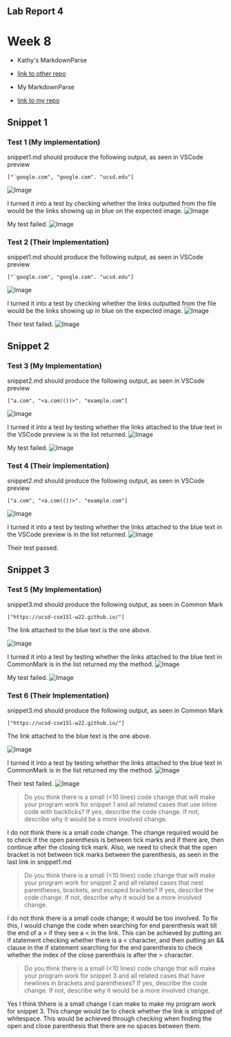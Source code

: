 ## Lab Report 4

# Week 8

- Kathy's MarkdownParse
- [link to other repo](https://github.com/kathyychenn/markdown-parse)

- My MarkdownParse
- [link to my repo](https://github.com/hamesjan/markdown-parse)

## Snippet 1

### Test 1 (My implementation)

snippet1.md should produce the following output, as seen in VSCode preview

```
["`google.com", "google.com". "ucsd.edu"]
```

![Image](lr4-images/should_output.png)

I turned it into a test by checking whether the links outputted from the file would be the links showing up in blue on the expected image.
![Image](lr4-images/test.png)

My test failed.
![Image](lr4-images/my_output.png)

### Test 2 (Their Implementation)

snippet1.md should produce the following output, as seen in VSCode preview

```
["`google.com", "google.com". "ucsd.edu"]
```

![Image](lr4-images/should_output.png)

I turned it into a test by checking whether the links outputted from the file would be the links showing up in blue on the expected image.
![Image](lr4-images/test.png)

Their test failed.
![Image](lr4-images/their_output.png)

## Snippet 2

### Test 3 (My Implementation)

snippet2.md should produce the following output, as seen in VSCode preview

```
["a.com", "<a.com(())>". "example.com"]
```

![Image](lr4-images/should_output2.png)

I turned it into a test by testing whether the links attached to the blue text in the VSCode preview is in the list returned.
![Image](lr4-images/test2.png)

My test failed.
![Image](lr4-images/my_output2.png)

### Test 4 (Their Implementation)

snippet2.md should produce the following output, as seen in VSCode preview

```
["a.com", "<a.com(())>". "example.com"]
```

![Image](lr4-images/should_output2.png)

I turned it into a test by testing whether the links attached to the blue text in the VSCode preview is in the list returned.
![Image](lr4-images/test2.png)

Their test passed.

## Snippet 3

### Test 5 (My Implementation)

snippet3.md should produce the following output, as seen in Common Mark

```
["https://ucsd-cse15l-w22.github.io/"]
```

The link attached to the blue text is the one above.

![Image](lr4-images/should_output3.png)

I turned it into a test by testing whether the links attached to the blue text in CommonMark is in the list returned my the method.
![Image](lr4-images/lr4-images/test3.png)

My test failed.
![Image](lr4-images/my_output3.png)

### Test 6 (Their Implementation)

snippet3.md should produce the following output, as seen in Common Mark

```
["https://ucsd-cse15l-w22.github.io/"]
```

The link attached to the blue text is the one above.

![Image](lr4-images/should_output3.png)

I turned it into a test by testing whether the links attached to the blue text in CommonMark is in the list returned my the method.
![Image](lr4-images/lr4-images/test3.png)

Their test failed.
![Image](lr4-images/their_output3.png)

> Do you think there is a small (<10 lines) code change that will make your program work for snippet 1 and all related cases that use inline code with backticks? If yes, describe the code change. If not, describe why it would be a more involved change.

I do not think there is a small code change. The change required would be to check if the open parenthesis is between tick marks and if there are, then continue after the closing tick mark. Also, we need to check that the open bracket is not between tick marks between the parenthesis, as seen in the last link in snippet1.md

> Do you think there is a small (<10 lines) code change that will make your program work for snippet 2 and all related cases that nest parentheses, brackets, and escaped brackets? If yes, describe the code change. If not, describe why it would be a more involved change.

I do not think there is a small code change; it would be too involved. To fix this, I would change the code when searching for end parenthesis wait till the end of a > if they see a < in the link. This can be achieved by putting an if statement checking whether there is a < character, and then putting an && clause in the if statement searching for the end parenthesis to check whether the index of the close parenthsis is after the > character.

> Do you think there is a small (<10 lines) code change that will make your program work for snippet 3 and all related cases that have newlines in brackets and parentheses? If yes, describe the code change. If not, describe why it would be a more involved change.

Yes I think thhere is a small change I can make to make my program work for snippet 3. This change would be to check whether the link is stripped of whitespace. This would be achieved through checking when finding the open and close parenthesis that there are no spaces between them.
